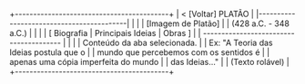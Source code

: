+------------------------------------------+
| < [Voltar]         PLATÃO                |
|------------------------------------------|
|                                          |
|            [Imagem de Platão]            |
|       (428 a.C. - 348 a.C.)              |
|                                          |
|  [ Biografia | Principais Ideias | Obras ] |
|  --------------------------------------- |
|                                          |
|  Conteúdo da aba selecionada.            |
|  Ex: "A Teoria das Ideias postula que o  |
|  mundo que percebemos com os sentidos é  |
|  apenas uma cópia imperfeita do mundo   |
|  das Ideias..."                          |
|            (Texto rolável)               |
+------------------------------------------+